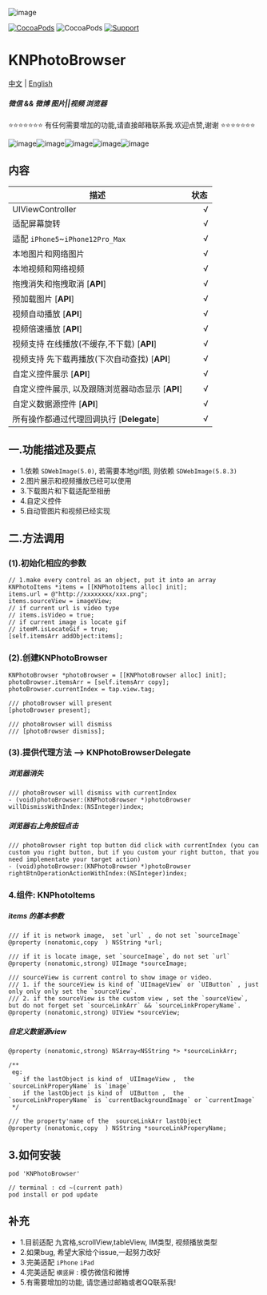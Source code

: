 ![image](https://upload-images.jianshu.io/upload_images/1693073-222e76b529bc5f9e.png)

[![CocoaPods](http://img.shields.io/cocoapods/v/KNPhotoBrowser.svg?style=flat)](http://cocoapods.org/?q=KNPhotoBrowser)&nbsp;![CocoaPods](http://img.shields.io/cocoapods/p/KNPhotoBrowser.svg?style=flat)&nbsp;[![Support](https://img.shields.io/badge/support-iOS%209.0%2B%20-blue.svg?style=flat)](https://www.apple.com/nl/ios/)&nbsp;

# KNPhotoBrowser

[中文](https://github.com/LuKane/KNPhotoBrowser/blob/master/README_Chinese.md) | [English](https://github.com/LuKane/KNPhotoBrowser/blob/master/README.md)

##### 微信 && 微博 图片||视频 浏览器
⭐️⭐️⭐️⭐️⭐️⭐️⭐️ 有任何需要增加的功能,请直接邮箱联系我.欢迎点赞,谢谢 ⭐️⭐️⭐️⭐️⭐️⭐️⭐️

![image](https://upload-images.jianshu.io/upload_images/1693073-aa996299e74d04b8.gif)![image](https://upload-images.jianshu.io/upload_images/1693073-3c8632a1c5413564.gif)![image](https://upload-images.jianshu.io/upload_images/1693073-5db630d194aaba91.gif)![image](https://upload-images.jianshu.io/upload_images/1693073-c4b3c40b49899a2a.gif)![image](https://upload-images.jianshu.io/upload_images/1693073-934ff5b95e03083c.gif)

## 内容 
| 描述 | 状态|
| ------------- | ------------ |
| UIViewController | &nbsp;&nbsp;&nbsp;&nbsp;&nbsp;&nbsp;√ |
| 适配屏幕旋转 | &nbsp;&nbsp;&nbsp;&nbsp;&nbsp;&nbsp;√ |
| 适配 `iPhone5`~`iPhone12Pro_Max` | &nbsp;&nbsp;&nbsp;&nbsp;&nbsp;&nbsp;√ |
| 本地图片和网络图片  | &nbsp;&nbsp;&nbsp;&nbsp;&nbsp;&nbsp;√ |
| 本地视频和网络视频  | &nbsp;&nbsp;&nbsp;&nbsp;&nbsp;&nbsp;√ |
| 拖拽消失和拖拽取消 [**API**]  | &nbsp;&nbsp;&nbsp;&nbsp;&nbsp;&nbsp;√ |
| 预加载图片 [**API**]  | &nbsp;&nbsp;&nbsp;&nbsp;&nbsp;&nbsp;√ |
| 视频自动播放 [**API**]  | &nbsp;&nbsp;&nbsp;&nbsp;&nbsp;&nbsp;√ |
| 视频倍速播放 [**API**]  | &nbsp;&nbsp;&nbsp;&nbsp;&nbsp;&nbsp;√ |
| 视频支持 在线播放(不缓存,不下载) [**API**]  | &nbsp;&nbsp;&nbsp;&nbsp;&nbsp;&nbsp;√ |
| 视频支持 先下载再播放(下次自动查找) [**API**]  | &nbsp;&nbsp;&nbsp;&nbsp;&nbsp;&nbsp;√ |
| 自定义控件展示 [**API**]  | &nbsp;&nbsp;&nbsp;&nbsp;&nbsp;&nbsp;√ |
| 自定义控件展示, 以及跟随浏览器动态显示 [**API**]  | &nbsp;&nbsp;&nbsp;&nbsp;&nbsp;&nbsp;√ |
| 自定义数据源控件 [**API**]  | &nbsp;&nbsp;&nbsp;&nbsp;&nbsp;&nbsp;√ |
| 所有操作都通过代理回调执行 [**Delegate**]  | &nbsp;&nbsp;&nbsp;&nbsp;&nbsp;&nbsp;√ |

## 一.功能描述及要点
* 1.依赖 `SDWebImage(5.0)`, 若需要本地gif图, 则依赖 `SDWebImage(5.8.3)`
* 2.图片展示和视频播放已经可以使用
* 3.下载图片和下载适配至相册
* 4.自定义控件
* 5.自动管图片和视频已经实现
## 二.方法调用

### (1).初始化相应的参数
```objc
// 1.make every control as an object, put it into an array
KNPhotoItems *items = [[KNPhotoItems alloc] init];
items.url = @"http://xxxxxxxx/xxx.png";
items.sourceView = imageView;
// if current url is video type
// items.isVideo = true;
// if current image is locate gif
// itemM.isLocateGif = true;
[self.itemsArr addObject:items];
```

### (2).创建KNPhotoBrowser

```objc
KNPhotoBrowser *photoBrowser = [[KNPhotoBrowser alloc] init];
photoBrowser.itemsArr = [self.itemsArr copy];
photoBrowser.currentIndex = tap.view.tag;

/// photoBrowser will present
[photoBrowser present];

/// photoBrowser will dismiss
/// [photoBrowser dismiss];
```

### (3).提供代理方法 --> KNPhotoBrowserDelegate
##### 浏览器消失
```objc
/// photoBrowser will dismiss with currentIndex
- (void)photoBrowser:(KNPhotoBrowser *)photoBrowser willDismissWithIndex:(NSInteger)index;
```
##### 浏览器右上角按钮点击
```objc
/// photoBrowser right top button did click with currentIndex (you can custom you right button, but if you custom your right button, that you need implementate your target action)
- (void)photoBrowser:(KNPhotoBrowser *)photoBrowser rightBtnOperationActionWithIndex:(NSInteger)index;
```

### 4.组件: KNPhotoItems
##### items 的基本参数
```objc
/// if it is network image,  set `url` , do not set `sourceImage`
@property (nonatomic,copy  ) NSString *url;

/// if it is locate image, set `sourceImage`, do not set `url`
@property (nonatomic,strong) UIImage *sourceImage;

/// sourceView is current control to show image or video.
/// 1. if the sourceView is kind of `UIImageView` or `UIButton` , just only only only set the `sourceView`.
/// 2. if the sourceView is the custom view , set the `sourceView`, but do not forget set `sourceLinkArr` && `sourceLinkProperyName`.
@property (nonatomic,strong) UIView *sourceView;
```
##### 自定义数据源view
```objc
@property (nonatomic,strong) NSArray<NSString *> *sourceLinkArr;

/**
 eg:
    if the lastObject is kind of  UIImageView ,  the `sourceLinkProperyName` is `image`
    if the lastObject is kind of  UIButton ,  the `sourceLinkProperyName` is `currentBackgroundImage` or `currentImage`
 */

/// the property'name of the  sourceLinkArr lastObject
@property (nonatomic,copy  ) NSString *sourceLinkProperyName;

```

## 3.如何安装 
```objc
pod 'KNPhotoBrowser'

// terminal : cd ~(current path)
pod install or pod update

```

## 补充
* 1.目前适配 九宫格,scrollView,tableView, IM类型, 视频播放类型
* 2.如果bug, 希望大家给个issue,一起努力改好
* 3.完美适配 `iPhone` `iPad` 
* 4.完美适配 `横竖屏` : 模仿微信和微博
* 5.有需要增加的功能, 请您通过邮箱或者QQ联系我!
